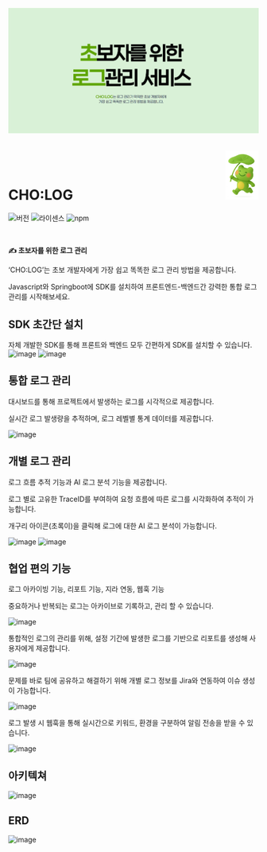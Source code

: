 ![1](/docs/main.png)


<br/>

<img src="/docs/logo.png" alt="cholog" align="right" height="100" />

<br/>
<br/>

# CHO:LOG

![버전](https://img.shields.io/badge/version-1.0.0-blue?style=flat-square)
![라이센스](https://img.shields.io/badge/license-MIT-green?style=flat-square)
![npm](https://img.shields.io/badge/npm-green?style=flat-square&logo=npm&logoColor=white)

<br />

**✍️ 초보자를 위한 로그 관리**

‘CHO:LOG’는 초보 개발자에게 가장 쉽고 똑똑한 로그 관리 방법을 제공합니다.

Javascript와 Springboot에 SDK를 설치하여 프론트엔드-백엔드간 강력한 통합 로그 관리를 시작해보세요.

## SDK 초간단 설치

자체 개발한 SDK를 통해 프론트와 백엔드 모두 간편하게 SDK를 설치할 수 있습니다.
![image](https://github.com/user-attachments/assets/6be76f10-d3f0-4f9b-97b7-2119098ba0e6)
![image](https://github.com/user-attachments/assets/344e2b57-a7c1-4d9a-ad88-44dc19003b0a)

## 통합 로그 관리

대시보드를 통해 프로젝트에서 발생하는 로그를 시각적으로 제공합니다.

실시간 로그 발생량을 추적하며, 로그 레벨별 통계 데이터를 제공합니다.

![image](https://github.com/user-attachments/assets/148c9b2a-643c-47be-9963-a31cd80b9f51)

## 개별 로그 관리

로그 흐름 추적 기능과 AI 로그 분석 기능을 제공합니다.

로그 별로 고유한 TraceID를 부여하여 요청 흐름에 따른 로그를 시각화하여 추적이 가능합니다.

개구리 아이콘(초록이)을 클릭해 로그에 대한 AI 로그 분석이 가능합니다.

![image](https://github.com/user-attachments/assets/30362fff-96eb-4b6b-a10a-8d6826b982a5)
![image](https://github.com/user-attachments/assets/7988c63a-5366-4619-b2c6-459cf0def8b8)

## 협업 편의 기능

로그 아카이빙 기능, 리포트 기능, 지라 연동, 웹훅 기능

중요하거나 반복되는 로그는 아카이브로 기록하고, 관리 할 수 있습니다.

![image](https://github.com/user-attachments/assets/826ec5dc-3f98-4cbb-a3ac-030c41fc7e28)

통합적인 로그의 관리를 위해, 설정 기간에 발생한 로그를 기반으로 리포트를 생성해 사용자에게 제공합니다.

![image](https://github.com/user-attachments/assets/1f0360c2-9621-48b0-a6ca-f54437b7fe6e)

문제를 바로 팀에 공유하고 해결하기 위해 개별 로그 정보를 Jira와 연동하여 이슈 생성이 가능합니다.

![image](https://github.com/user-attachments/assets/a022974e-f972-4f78-9897-a9b51775ac34)

로그 발생 시 웹훅을 통해 실시간으로 키워드, 환경을 구분하여 알림 전송을 받을 수 있습니다.

![image](https://github.com/user-attachments/assets/a931da04-565e-4682-af52-ca1ece3f9629)

## 아키텍쳐
![image](https://github.com/user-attachments/assets/d356f352-7c6b-4602-a103-e817655a6964)

## ERD
![image](https://github.com/user-attachments/assets/c7ad0056-3b46-428e-9267-3a287fd661a6)

